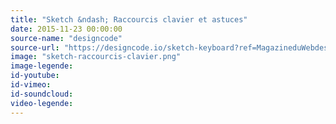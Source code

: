 ```yaml
---
title: "Sketch &ndash; Raccourcis clavier et astuces"
date: 2015-11-23 00:00:00
source-name: "designcode"
source-url: "https://designcode.io/sketch-keyboard?ref=MagazineduWebdesign"
image: "sketch-raccourcis-clavier.png"
image-legende:
id-youtube:
id-vimeo:
id-soundcloud:
video-legende:
---
```

